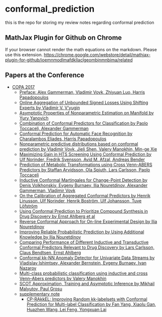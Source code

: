 # conformal_prediction
this is the repo for storing my review notes regarding conformal prediction

## MathJax Plugin for Github on Chrome
If your browser cannot render the math equations on the markdown.
Please use this extension.
https://chrome.google.com/webstore/detail/mathjax-plugin-for-github/ioemnmodlmafdkllaclgeombjnmnbima/related

## Papers at the Conference
* [COPA 2017](http://clrc.rhul.ac.uk/copa2017/)
    * [Preface: Alex Gammerman, Vladimir Vovk, Zhiyuan Luo, Harris Papadopoulos](http://proceedings.mlr.press/v60/gammerman17a/gammerman17a.pdf)
    * [Online Aggregation of Unbounded Signed Losses Using Shifting Experts by Vladimir V. V’yugin](http://proceedings.mlr.press/v60/v%E2%80%99yugin17a/v%E2%80%99yugin17a.pdf)
    * [Asymptotic Properties of Nonparametric Estimation on Manifold by Yury Yanovich](http://proceedings.mlr.press/v60/yanovich17a/yanovich17a.pdf)
    * [Combination of Conformal Predictors for Classification by Paolo Toccaceli, Alexander Gammerman](http://proceedings.mlr.press/v60/toccaceli17a/toccaceli17a.pdf)
    * [Conformal Prediction for Automatic Face Recognition by Charalambos Eliades, Harris Papadopoulos](http://proceedings.mlr.press/v60/eliades17a/eliades17a.pdf)
    * [Nonparametric predictive distributions based on conformal prediction by Vladimir Vovk, Jieli Shen, Valery Manokhin, Min-ge Xie](http://proceedings.mlr.press/v60/vovk17a/vovk17a.pdf)
    * [Maximizing Gain in HTS Screening Using Conformal Prediction by Ulf Norinder, Fredrik Svensson, Avid M. Afzal, Andreas Bender](http://proceedings.mlr.press/v60/norinder17a/norinder17a.pdf)
    * [Prediction of Metabolic Transformations using Cross Venn-ABERS Predictors by Staffan Arvidsson, Ola Spjuth, Lars Carlsson, Paolo Toccaceli](http://proceedings.mlr.press/v60/arvidsson17a/arvidsson17a.pdf)
    * [Inductive Conformal Martingales for Change-Point Detection by Denis Volkhonskiy, Evgeny Burnaev, Ilia Nouretdinov, Alexander Gammerman, Vladimir Vovk](http://proceedings.mlr.press/v60/volkhonskiy17a/volkhonskiy17a.pdf)
    * [On the Calibration of Aggregated Conformal Predictors by Henrik Linusson, Ulf Norinder, Henrik Boström, Ulf Johansson, Tuve Löfström](http://proceedings.mlr.press/v60/linusson17a/linusson17a.pdf)
    * [Using Conformal Prediction to Prioritize Compound Synthesis in Drug Discovery by Ernst Ahlberg et al](http://proceedings.mlr.press/v60/ahlberg17a/ahlberg17a.pdf)
    * [Reverse Conformal Approach for On-line Experimental Design by Ilia Nouretdinov](http://proceedings.mlr.press/v60/nouretdinov17a/nouretdinov17a.pdf)
    * [Improving Reliable Probabilistic Prediction by Using Additional Knowledge by Ilia Nouretdinov](http://proceedings.mlr.press/v60/nouretdinov17a/nouretdinov17a.pdf)
    * [Comparing Performance of Different Inductive and Transductive Conformal Predictors Relevant to Drug Discovery by Lars Carlsson, Claus Bendtsen, Ernst Ahlberg](http://proceedings.mlr.press/v60/carlsson17a/carlsson17a.pdf)
    * [Conformal kk-NN Anomaly Detector for Univariate Data Streams by Vladislav Ishimtsev, Alexander Bernstein, Evgeny Burnaev, Ivan Nazarov](http://proceedings.mlr.press/v60/ishimtsev17a/ishimtsev17a.pdf)
    * [Multi-class probabilistic classification using inductive and cross Venn–Abers predictors by Valery Manokhin](http://proceedings.mlr.press/v60/manokhin17a/manokhin17a.pdf)
    * [SCOT Approximation, Training and Asymptotic Inference by Mikhail Malyutov, Paul Grosu](http://proceedings.mlr.press/v60/malyutov17a/malyutov17a.pdf)
    * [supplementary note](http://proceedings.mlr.press/v60/malyutov17a/malyutov17a-supp.pdf)
        * [CP-RAkkEL: Improving Random kk-labelsets with Conformal Prediction for Multi-label Classification by Fan Yang, Xiaolu Gan, Huazhen Wang, Lei Feng, Yongxuan Lai ](http://proceedings.mlr.press/v60/yang17a/yang17a.pdf)
